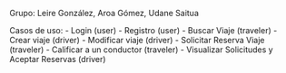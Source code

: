 Grupo: Leire González, Aroa Gómez, Udane Saitua

Casos de uso: 
    - Login (user)
    - Registro (user)
    - Buscar Viaje (traveler)
    - Crear viaje (driver)
    - Modificar viaje (driver)
    - Solicitar Reserva Viaje (traveler)
    - Calificar a un conductor (traveler)
    - Visualizar Solicitudes y Aceptar Reservas (driver) 
